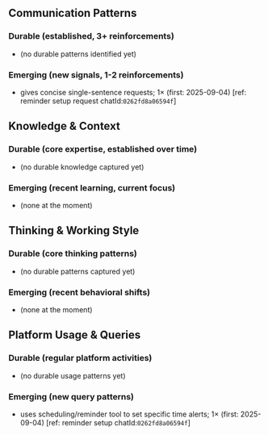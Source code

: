 ## Communication Patterns
### Durable (established, 3+ reinforcements)
- (no durable patterns identified yet)

### Emerging (new signals, 1-2 reinforcements)
- gives concise single-sentence requests; 1× (first: 2025-09-04) [ref: reminder setup request chatId:`0262fd8a06594f`]

## Knowledge & Context
### Durable (core expertise, established over time)
- (no durable knowledge captured yet)

### Emerging (recent learning, current focus)
- (none at the moment)

## Thinking & Working Style
### Durable (core thinking patterns)
- (no durable patterns captured yet)

### Emerging (recent behavioral shifts)
- (none at the moment)

## Platform Usage & Queries
### Durable (regular platform activities)
- (no durable usage patterns yet)

### Emerging (new query patterns)
- uses scheduling/reminder tool to set specific time alerts; 1× (first: 2025-09-04) [ref: reminder setup chatId:`0262fd8a06594f`]